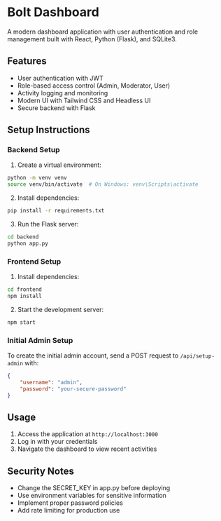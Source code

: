 # Bolt Dashboard

A modern dashboard application with user authentication and role management built with React, Python (Flask), and SQLite3.

## Features

- User authentication with JWT
- Role-based access control (Admin, Moderator, User)
- Activity logging and monitoring
- Modern UI with Tailwind CSS and Headless UI
- Secure backend with Flask

## Setup Instructions

### Backend Setup

1. Create a virtual environment:
```bash
python -m venv venv
source venv/bin/activate  # On Windows: venv\Scripts\activate
```

2. Install dependencies:
```bash
pip install -r requirements.txt
```

3. Run the Flask server:
```bash
cd backend
python app.py
```

### Frontend Setup

1. Install dependencies:
```bash
cd frontend
npm install
```

2. Start the development server:
```bash
npm start
```

### Initial Admin Setup

To create the initial admin account, send a POST request to `/api/setup-admin` with:
```json
{
    "username": "admin",
    "password": "your-secure-password"
}
```

## Usage

1. Access the application at `http://localhost:3000`
2. Log in with your credentials
3. Navigate the dashboard to view recent activities

## Security Notes

- Change the SECRET_KEY in app.py before deploying
- Use environment variables for sensitive information
- Implement proper password policies
- Add rate limiting for production use
